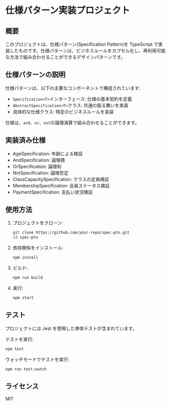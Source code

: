 # 仕様パターン実装プロジェクト

## 概要

このプロジェクトは、仕様パターン(Specification Pattern)を TypeScript で実装したものです。仕様パターンは、ビジネスルールをカプセル化し、再利用可能な方法で組み合わせることができるデザインパターンです。

## 仕様パターンの説明

仕様パターンは、以下の主要なコンポーネントで構成されています:

- `Specification<T>`インターフェース: 仕様の基本契約を定義
- `AbstractSpecification<T>`クラス: 共通の振る舞いを実装
- 具体的な仕様クラス: 特定のビジネスルールを実装

仕様は、`and`、`or`、`not`の論理演算で組み合わせることができます。

## 実装済み仕様

- AgeSpecification: 年齢による検証
- AndSpecification: 論理積
- OrSpecification: 論理和
- NotSpecification: 論理否定
- ClassCapacitySpecification: クラスの定員検証
- MembershipSpecification: 会員ステータス検証
- PaymentSpecification: 支払い状況検証

## 使用方法

1. プロジェクトをクローン:

   ```bash
   git clone https://github.com/your-repo/spec-ptn.git
   cd spec-ptn
   ```

2. 依存関係をインストール:

   ```bash
   npm install
   ```

3. ビルド:

   ```bash
   npm run build
   ```

4. 実行:
   ```bash
   npm start
   ```

## テスト

プロジェクトには Jest を使用した単体テストが含まれています。

テストを実行:

```bash
npm test
```

ウォッチモードでテストを実行:

```bash
npm run test:watch
```

## ライセンス

MIT
